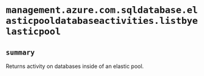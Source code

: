 # `management.azure.com.sqldatabase.elasticpooldatabaseactivities.listbyelasticpool`

## `summary`
Returns activity on databases inside of an elastic pool.


